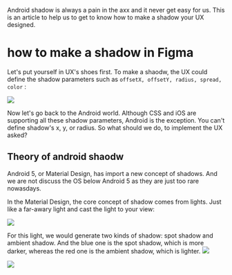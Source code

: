 Android shadow is always a pain in the axx and it never get easy for us. This is an article to help us to get to know how to make a shadow your UX designed.

# how to make a shadow in Figma
Let's put yourself in UX's shoes first. To make a shaodw, the UX could define the shadow parameters such as `offsetX, offsetY, radius, spread, color` :

![](/_image/image-20230722224021-vnn0jmo.png)

Now let's go back to the Android world. Although CSS and iOS are supporting all these shadow parameters, Android is the exception. You can't define shadow's x, y, or radius. So what should we do, to implement the UX asked?

## Theory of android shaodw
Android 5, or Material Design, has import a new concept of shadows. And we are not discuss the OS below Android 5 as they are just too rare nowasdays. 

In the Material Design, the core concept of shadow comes from lights. Just like a far-awary light and cast the light to your view: 

![](/_image/image-20230722224748-9ggenjt.png)

For this light, we would generate two kinds of shadow: spot shadow and ambient shadow.  And the blue one is the spot shadow, which is more darker, whereas the red one is the ambient shadow, which is lighter. 
![](/_image/image-20230722224930-b4gk4j4.png) 




![](/_image/image-20230722225125-tudmjo6.png) 